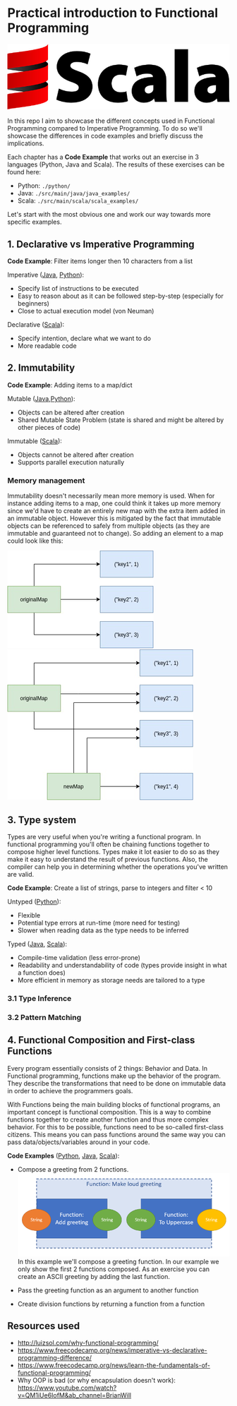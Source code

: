 # Practical introduction to Functional Programming

![](./docs/imgs/scala-logo.jpg)

In this repo I aim to showcase the different concepts used in Functional Programming compared to Imperative Programming. 
To do so we'll showcase the differences in code examples and briefly discuss the
implications.

Each chapter has a **Code Example** that works out an exercise in 3 languages (Python, Java and Scala). The results of 
these exercises can be found here:
- Python: `./python/`
- Java: `./src/main/java/java_examples/`
- Scala: `./src/main/scala/scala_examples/`

Let's start with the most obvious one and work our way towards more specific examples.

## 1. Declarative vs Imperative Programming

**Code Example**: Filter items longer then 10 characters from a list

Imperative ([Java](./src/main/java/java_examples/1_declarative_vs_imperative.java), 
[Python](./python/1_declarative_vs_imperative.py)):
- Specify list of instructions to be executed
- Easy to reason about as it can be followed step-by-step (especially for beginners)
- Close to actual execution model (von Neuman)

Declarative ([Scala](./src/main/scala/scala_examples/1_declarative_vs_imperative.scala)):
- Specify intention, declare what we want to do
- More readable code

## 2. Immutability

**Code Example**: Adding items to a map/dict

Mutable ([Java](./src/main/java/java_examples/2_immutability.java),[Python](./python/2_immutability.py)):
- Objects can be altered after creation
- Shared Mutable State Problem (state is shared and might be altered by other pieces of code)

Immutable ([Scala](./src/main/scala/scala_examples/2_immutability.scala)):
- Objects cannot be altered after creation
- Supports parallel execution naturally

### Memory management
Immutability doesn't necessarily mean more memory is used. When for instance adding items to a map, one could think
it takes up more memory since we'd have to create an entirely new map with the extra item added in an immutable object.
However this is mitigated by the fact that immutable objects can be referenced to safely from multiple objects (as they
are immutable and guaranteed not to change). So adding an element to a map could look like this:

![](docs/imgs/immutability_map_memory_1.png)  ![](docs/imgs/immutability_map_memory_2.png)

## 3. Type system
Types are very useful when you're writing a functional program. In functional programming you'll often be chaining 
functions together to compose higher level functions. Types make it lot easier to do so as they make it easy to 
understand the result of previous functions. Also, the compiler can help you in determining whether the operations 
you've written are valid.

**Code Example**: Create a list of strings, parse to integers and filter < 10

Untyped ([Python](./python/3_type_system.py)):
- Flexible
- Potential type errors at run-time (more need for testing)
- Slower when reading data as the type needs to be inferred

Typed ([Java](./src/main/java/java_examples/3_type_system.java),
[Scala](./src/main/scala/scala_examples/3_type_system.scala)):
- Compile-time validation (less error-prone)
- Readability and understandability of code (types provide insight in what a function does)
- More efficient in memory as storage needs are tailored to a type

### 3.1 Type Inference

### 3.2 Pattern Matching

## 4. Functional Composition and First-class Functions
Every program essentially consists of 2 things: Behavior and Data. In Functional programming, functions make up the 
behavior of the program. They describe the transformations that need to be done on immutable data in order to achieve 
the programmers goals.

With Functions being the main building blocks of functional programs, an important concept is functional composition. 
This is a way to combine functions together to create another function and thus more complex behavior. For this to be 
possible, functions need to be so-called first-class citizens. This means you can pass functions around the same way 
you can pass data/objects/variables around in your code.

**Code Examples** ([Python](./python/4_functional_composition.py), 
[Java](./src/main/java/java_examples/4_functional_composition.java),
[Scala](./src/main/scala/scala_examples/4_functional_composition.scala)): 
- Compose a greeting from 2 functions.
  ![Functional Composition](docs/imgs/functional_composition.png)
  In this example we'll compose a greeting function. In our example we only show the first 2 functions composed. As an
  exercise you can create an ASCII greeting by adding the last function.
  
- Pass the greeting function as an argument to another function
- Create division functions by returning a function from a function


## Resources used

- http://luizsol.com/why-functional-programming/
- https://www.freecodecamp.org/news/imperative-vs-declarative-programming-difference/
- https://www.freecodecamp.org/news/learn-the-fundamentals-of-functional-programming/
- Why OOP is bad (or why encapsulation doesn't work): https://www.youtube.com/watch?v=QM1iUe6IofM&ab_channel=BrianWill
